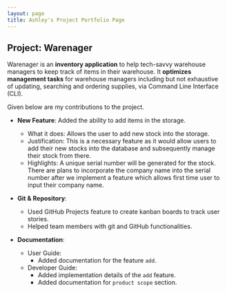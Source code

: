 ```yaml
---
layout: page
title: Ashley's Project Portfolio Page
---
```


## Project: Warenager

Warenager is an **inventory application** to help tech-savvy warehouse managers to keep track of items in their warehouse.
It **optimizes management tasks** for warehouse managers including but not exhaustive of updating,
searching and ordering supplies, via Command Line Interface (CLI).

Given below are my contributions to the project.

* **New Feature**: Added the ability to add items in the storage.
  * What it does: Allows the user to add new stock into the storage.
  * Justification: This is a necessary feature as it would allow users to add their new stocks into the
  database and subsequently manage their stock from there.
  * Highlights: A unique serial number will be generated for the stock.
   There are plans to incorporate the company name into the serial number after we implement a feature which
   allows first time user to input their company name.

* **Git & Repository**:
  * Used GitHub Projects feature to create kanban boards to track user stories.
  * Helped team members with git and GitHub functionalities.

* **Documentation**:
  * User Guide:
    * Added documentation for the feature `add`.
  * Developer Guide:
    * Added implementation details of the `add` feature.
    * Added documentation for `product scope` section.